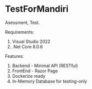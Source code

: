 # TestForMandiri
Asessment, Test.

Requirements:
1. Visual Studio 2022
2. .Net Core 8.0.6

Features:
1. Backend - Minimal API (RESTful)
2. FrontEnd - Razor Page
3. Dockerize ready
4. In-Memory Database for testing-only
